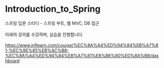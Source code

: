 # Introduction_to_Spring
스프링 입문 스터디 - 스프링 부트, 웹 MVC, DB 접근<br><br>
아래의 강의를 수강하며, 실습을 진행합니다. <br><br>
https://www.inflearn.com/course/%EC%8A%A4%ED%94%84%EB%A7%81-%EC%9E%85%EB%AC%B8-%EC%8A%A4%ED%94%84%EB%A7%81%EB%B6%80%ED%8A%B8/dashboard
